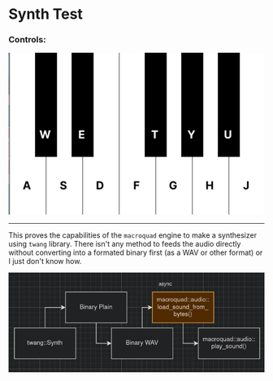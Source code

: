 # Synth Test

### Controls:

![](./control.png)

---

This proves the capabilities of the `macroquad` engine to make a synthesizer using `twang` library. There isn't any method to feeds the audio directly without converting into a formated binary first (as a WAV or other format) or I just don't know how.

![](./architecture.jpg)
